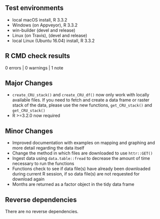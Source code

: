 ## Test environments
* local macOS install, R 3.3.2
* Windows (on Appveyor), R 3.3.2
* win-builder (devel and release)
* Linux (on Travis), (devel and release)
* local Linux (Ubuntu 16.04) install, R 3.3.2

## R CMD check results

0 errors | 0 warnings | 1 note

## Major Changes

  * `create_CRU_stack()` and `create_CRU_df()` now only work with locally available files. If you need to fetch and create a data frame or raster stack of the data, please use the new functions, `get_CRU_stack()` and `get_CRU_stack()`
  * R >=3.2.0 now required

## Minor Changes

  * Improved documentation with examples on mapping and graphing and more detail regarding the data itself
  * Change the method in which files are downloaded to use `httr::GET()`
  * Ingest data using `data.table::fread` to decrease the amount of time necessary to run the functions
  * Functions check to see if data file(s) have already been downloaded during current R session, if so data file(s) are not requested for download again
  * Months are returned as a factor object in the tidy data frame
  
## Reverse dependencies

There are no reverse dependencies.

